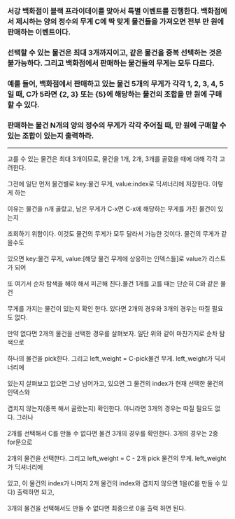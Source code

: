 ### 서강 백화점이 블랙 프라이데이를 맞아서 특별 이벤트를 진행한다. 백화점에서 제시하는 양의 정수의 무게 C에 딱 맞게 물건들을 가져오면 전부 만 원에 판매하는 이벤트이다.

### 선택할 수 있는 물건은 최대 3개까지이고, 같은 물건을 중복 선택하는 것은 불가능하다. 그리고 백화점에서 판매하는 물건들의 무게는 모두 다르다.

### 예를 들어, 백화점에서 판매하고 있는 물건 5개의 무게가 각각 1, 2, 3, 4, 5일 때, C가 5라면 {2, 3} 또는 {5}에 해당하는 물건의 조합을 만 원에 구매할 수 있다.

### 판매하는 물건 N개의 양의 정수의 무게가 각각 주어질 때, 만 원에 구매할 수 있는 조합이 있는지 출력하라.
-----------
고를 수 있는 물건은 최대 3개이므로, 물건을 1개, 2개, 3개를 골랐을 때에 대해 각각 고려한다.<br></br>
그전에 일단 먼저 물건별로 key:물건 무게, value:index로 딕셔너리에 저장한다. 이렇게 하는<br></br>
이유는 물건을 n개 골랐고, 남은 무게가 C-x면 C-x에 해당하는 무게를 가진 물건이 있는지<br></br>
조회하기 위함이다. 이것도 물건의 무게가 모두 달라서 가능한 것이다. 물건의 무게가 같을수도<br></br>
있으면 key:물건 무게, value:[해당 물건 무게에 상응하는 인덱스들]로 value가 리스트가 되어<br></br>
또 여기서 순차 탐색을 해야 해서 피곤해 진다.물건 1개를 고를 때는 단순히 C와 같은 물건<br></br>
무게를 가지는 물건이 있는지 확인 한다. 있다면 2개의 경우와 3개의 경우는 따질 필요도 없다.<br></br>
만약 없다면 2개의 물건을 선택한 경우를 살펴보자. 일단 위와 같이 마찬가지로 순차 탐색으로<br></br>
하나의 물건을 pick한다. 그리고 left_weight =  C-pick물건 무게. left_weight가 딕셔너리에<br></br>
있는지 살펴보고 없으면 그냥 넘어가고, 있으면 그 물건의 index가 현재 선택한 물건의 인덱스와<br></br>
겹치지 않는지(중복 해서 골랐는지) 확인한다. 아니라면 3개의 경우는 따질 필요도 없다. 그러나<br></br>
2개를 선택해서 C를 만들 수 없다면 물건 3개의 경우를 확인한다. 3개의 경우는 2중 for문으로<br></br>
2개의 물건을 선택한다. 그리고 left_weight = C - 2개 pick 물건의 무게. left_weight가 딕셔너리에<br></br>
있고, 이 물건의 index가 나머지 2개 물건의 index와 겹치지 않으면 1을(C를 만들 수 있다) 출력하면 되고,<br></br>
3개의 물건을 선택해서도 만들 수 없다면 최종으로 0을 출력 하면 된다.<br></br>

